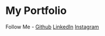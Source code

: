 # My Portfolio

Follow Me - 
[Github](https://github.com/renjiroazharp)
[LinkedIn](https://www.linkedin.com/in/renjiroazharp)
[Instagram](https://www.instagram.com/renjiroazharp)






